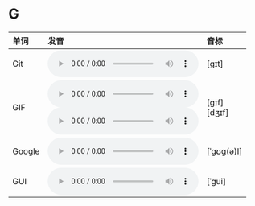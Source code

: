 
# G

| 单词  | 发音 | 音标 |
| :-- | :-- | :-- |
| Git | <audio :src="$withBase('/audio/Git.mp3')" controls="controls" controlslist="nodownload"></audio> | [ɡɪt] |
| GIF | <audio :src="$withBase('/audio/GIF-0.mp3')" controls="controls" controlslist="nodownload"></audio><br/><audio :src="$withBase('/audio/GIF-1.mp3')" controls="controls" controlslist="nodownload"></audio> | [ɡɪf]<br/>[dʒɪf] |
| Google | <audio :src="$withBase('/audio/Google.mp3')" controls="controls" controlslist="nodownload"></audio> | [ˈɡʊɡ(ə)l]  |
| GUI | <audio :src="$withBase('/audio/GUI.mp3')" controls="controls" controlslist="nodownload"></audio> | [ˈɡui] |
